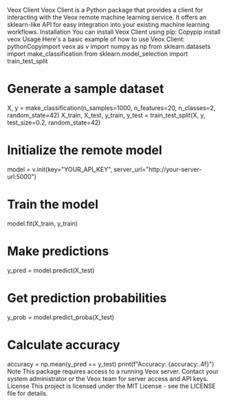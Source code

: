 Veox Client
Veox Client is a Python package that provides a client for interacting with the Veox remote machine learning service. It offers an sklearn-like API for easy integration into your existing machine learning workflows.
Installation
You can install Veox Client using pip:
Copypip install veox
Usage
Here's a basic example of how to use Veox Client:
pythonCopyimport veox as v
import numpy as np
from sklearn.datasets import make_classification
from sklearn.model_selection import train_test_split

# Generate a sample dataset
X, y = make_classification(n_samples=1000, n_features=20, n_classes=2, random_state=42)
X_train, X_test, y_train, y_test = train_test_split(X, y, test_size=0.2, random_state=42)

# Initialize the remote model
model = v.init(key="YOUR_API_KEY", server_url="http://your-server-url:5000")

# Train the model
model.fit(X_train, y_train)

# Make predictions
y_pred = model.predict(X_test)

# Get prediction probabilities
y_prob = model.predict_proba(X_test)

# Calculate accuracy
accuracy = np.mean(y_pred == y_test)
print(f"Accuracy: {accuracy:.4f}")
Note
This package requires access to a running Veox server. Contact your system administrator or the Veox team for server access and API keys.
License
This project is licensed under the MIT License - see the LICENSE file for details.
